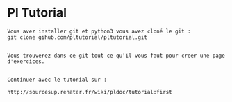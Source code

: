 # Pl Tutorial 


	Vous avez installer git et python3 vous avez cloné le git :
	git clone gihub.com/pltutorial/pltutorial.git


	Vous trouverez dans ce git tout ce qu'il vous faut pour creer une page d'exercices.


	Continuer avec le tutorial sur :	

	http://sourcesup.renater.fr/wiki/pldoc/tutorial:first



